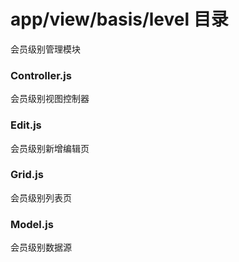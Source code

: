 # app/view/basis/level 目录
会员级别管理模块
### Controller.js
会员级别视图控制器
### Edit.js
会员级别新增编辑页
### Grid.js
会员级别列表页
### Model.js
会员级别数据源